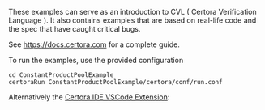 

These examples can serve as an introduction to CVL ( Certora Verification Language ).
It also contains examples that are based on real-life code and the spec that have caught critical bugs.

See https://docs.certora.com for a complete guide. 


To run the examples, use the provided configuration 
```
cd ConstantProductPoolExample 
certoraRun ConstantProductPoolExample/certora/conf/run.conf 
```

Alternatively the [Certora IDE VSCode Extension](https://marketplace.visualstudio.com/items?itemName=Certora.vscode-certora-prover):